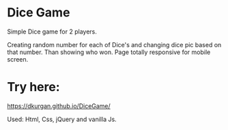 # Dice Game
Simple Dice game for 2 players. 

Creating random number for each of Dice's and changing dice pic based on that number.
Than showing who won.
 Page totally responsive for mobile screen.

# Try here:  
https://dkurgan.github.io/DiceGame/

Used: Html, Css, jQuery and vanilla Js. 

